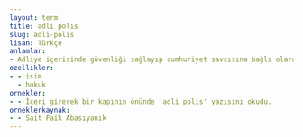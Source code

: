 ```yaml
---
layout: term
title: adli polis
slug: adli-polis
lisan: Türkçe
anlamlar:
- Adliye içerisinde güvenliği sağlayıp cumhuriyet savcısına bağlı olarak çalışan kolluk gücü
ozellikler:
- - isim
  - hukuk
ornekler:
- - İçeri girerek bir kapının önünde 'adli polis' yazısını okudu.
orneklerkaynak:
- - Sait Faik Abasıyanık
---
```


